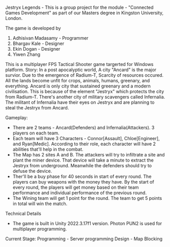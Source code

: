 Jestryx Legends - This is a group project for the module - "Connected Games Development" as part of our Masters degree in Kingston University, London.

The game is developed by 
1. Adhisivan Madasamy - Programmer
2. Bhargav Kale - Designer
3. Ekin Dogan - Designer
4. Yiwen Zhang

This is a multiplayer FPS Tactical Shooter game targerted for Windows platform. 
Story:
In a post apocalyptic world, A city "Ancard" is the major survior. Due to the emergence of Radium-T, Scarcity of resources occured. All the lands become
unfit for crops, animals, humans, greenary, and everything. Ancard is only city that sustained greenary and a modern civilisation. This is because of
the element "Jestryx" which protects the city from Radium-T. There's another city of military scavengers called Infernalia. The militant of Infernalia 
have their eyes on Jestryx and are planning to steal the Jestryx from Ancard.

Gameplay:
- There are 2 teams - Ancard(Defenders) and Infernalia(Attackers). 3 players on each team.
- Each team will have 3 Characters - Connor[Assault], Chloe[Engineer], and Ryan[Medic]. According to their role, each character will have 2 abilities
  that'll help in the combat. 
- The Map has 2 sites A and B. The attackers will try to infiltrate a site and plant the miner device. That device will take a minute to extract the Jestryx 
  from underground. Meanwhile the defenders should try to defuse the device. 
- Ther'll be a buy phase for 40 seconds in start of every round. The players can buy weapons with the money they have. By the start of every round, the
  players will get money based on their team performance and individual performance of the previous round.
- The Wining team will get 1 point for the round. The team to get 5 points in total will win the match.

Technical Details
- The game is built in Unity 2022.3.17f1 version. Photon PUN2 is used for multiplayer programming.

Current Stage:
Programming - Server programming
Design - Map Blocking

